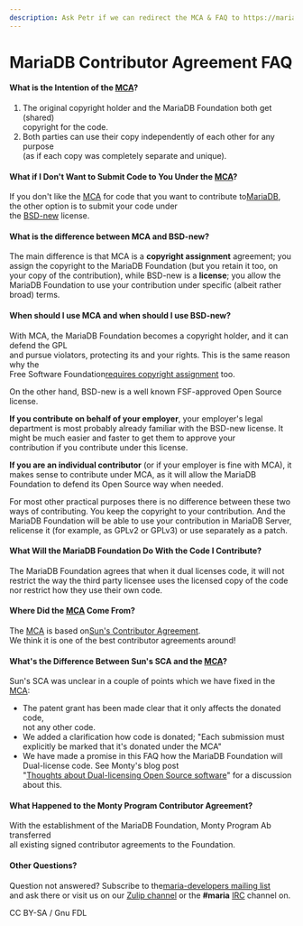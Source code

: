 ```yaml
---
description: Ask Petr if we can redirect the MCA & FAQ to https://mariadb.com/legal/
---
```


# MariaDB Contributor Agreement FAQ

#### What is the Intention of the [MCA](mca.md)?

1. The original copyright holder and the MariaDB Foundation both get (shared)\
   copyright for the code.
2. Both parties can use their copy independently of each other for any purpose\
   (as if each copy was completely separate and unique).

#### What if I Don't Want to Submit Code to You Under the [MCA](mca.md)?

If you don't like the [MCA](mca.md) for code that you want to contribute to[MariaDB](https://mariadb.org), the other option is to submit your code under\
the [BSD-new](https://en.wikipedia.org/wiki/BSD_licenses) license.

#### What is the difference between MCA and BSD-new?

The main difference is that MCA is a **copyright assignment** agreement; you assign the copyright to the MariaDB Foundation (but you retain it too, on your copy of the contribution), while BSD-new is a **license**; you allow the MariaDB Foundation to use your contribution under specific (albeit rather broad) terms.

#### When should I use MCA and when should I use BSD-new?

With MCA, the MariaDB Foundation becomes a copyright holder, and it can defend the GPL\
and pursue violators, protecting its and your rights. This is the same reason why the\
Free Software Foundation[requires copyright assignment](https://www.gnu.org/licenses/why-assign.html) too.

On the other hand, BSD-new is a well known FSF-approved Open Source license.

**If you contribute on behalf of your employer**, your employer's legal department is most probably already familiar with the BSD-new license. It might be much easier and faster to get them to approve your\
contribution if you contribute under this license.

**If you are an individual contributor** (or if your employer is fine with MCA), it makes sense to contribute under MCA, as it will allow the MariaDB Foundation to defend its Open Source way when needed.

For most other practical purposes there is no difference between these two ways of contributing. You keep the copyright to your contribution. And the MariaDB Foundation will be able to use your contribution in MariaDB Server, relicense it (for example, as GPLv2 or GPLv3) or use separately as a patch.

#### What Will the MariaDB Foundation Do With the Code I Contribute?

The MariaDB Foundation agrees that when it dual licenses code, it will not\
restrict the way the third party licensee uses the licensed copy of the code\
nor restrict how they use their own code.

#### Where Did the [MCA](mca.md) Come From?

The [MCA](mca.md) is based on[Sun's Contributor Agreement](https://www.netbeans.org/about/legal/ca.html).\
We think it is one of the best contributor agreements around!

#### What's the Difference Between Sun's SCA and the [MCA](mca.md)?

Sun's SCA was unclear in a couple of points which we have fixed in the [MCA](mca.md):

* The patent grant has been made clear that it only affects the donated code,\
  not any other code.
* We added a clarification how code is donated; "Each submission must\
  explicitly be marked that it's donated under the MCA"
* We have made a promise in this FAQ how the MariaDB Foundation will\
  Dual-license code. See Monty's blog post\
  "[Thoughts about Dual-licensing Open Source software](https://monty-says.blogspot.com/2009/08/thoughts-about-dual-licensing-open.html)" for a discussion about this.

#### What Happened to the Monty Program Contributor Agreement?

With the establishment of the MariaDB Foundation, Monty Program Ab transferred\
all existing signed contributor agreements to the Foundation.

#### Other Questions?

Question not answered? Subscribe to the[maria-developers mailing list](https://launchpad.net/~maria-developers)\
and ask there or visit us on our [Zulip channel](https://mariadb.zulipchat.com) or the **#maria** [IRC](../../../../en/irc/) channel on.

CC BY-SA / Gnu FDL
